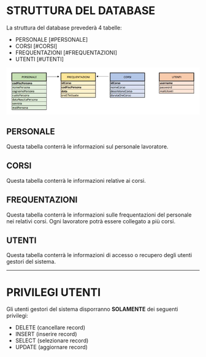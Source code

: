 # STRUTTURA DEL DATABASE

La struttura del database prevederà 4 tabelle:
* PERSONALE [#PERSONALE]
* CORSI [#CORSI]
* FREQUENTAZIONI [#FREQUENTAZIONI]
* UTENTI [#UTENTI]

![ ](https://github.com/Enrypase/AreaLab/blob/main/Immagini/Database/db.JPG)

## PERSONALE
Questa tabella conterrà le informazioni sul personale lavoratore.

## CORSI
Questa tabella conterrà le informazioni relative ai corsi.

## FREQUENTAZIONI
Questa tabella conterrà le informazioni sulle frequentazioni del personale nei relativi
corsi. Ogni lavoratore potrà essere collegato a più corsi.

## UTENTI
Questa tabella conterrà le informazioni di accesso o recupero degli utenti gestori
del sistema.

<hr>

# PRIVILEGI UTENTI
Gli utenti gestori del sistema disporranno **SOLAMENTE** dei seguenti privilegi:
* DELETE (cancellare record)
* INSERT (inserire record)
* SELECT (selezionare record)
* UPDATE (aggiornare record)

